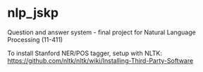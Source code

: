 # nlp_jskp

Question and answer system - final project for Natural Language Processing (11-411)

To install Stanford NER/POS tagger, setup with NLTK:
https://github.com/nltk/nltk/wiki/Installing-Third-Party-Software
